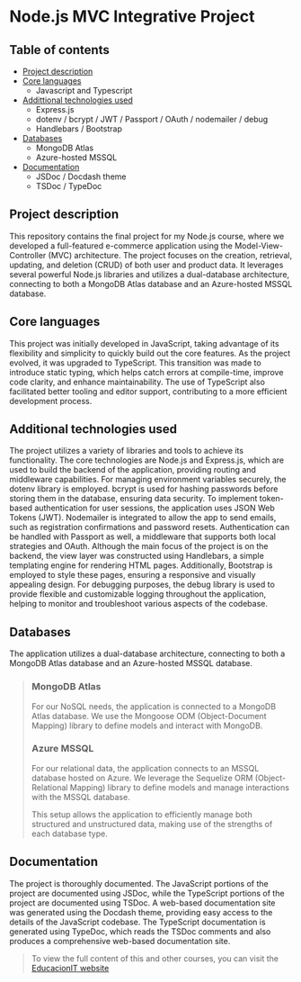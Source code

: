 # Node.js MVC Integrative Project

## Table of contents

- [Project description](#project-description)
- [Core languages](#core-languages)
  - Javascript and Typescript
- [Addittional technologies used](#addittional-technologies-used)
  - Express.js
  - dotenv / bcrypt / JWT / Passport / OAuth / nodemailer / debug
  - Handlebars / Bootstrap
- [Databases](#database)
  - MongoDB Atlas
  - Azure-hosted MSSQL
- [Documentation](#Documentation)
  - JSDoc / Docdash theme
  - TSDoc / TypeDoc

## Project description

This repository contains the final project for my Node.js course, where we developed a full-featured e-commerce application using the Model-View-Controller (MVC) architecture. The project focuses on the creation, retrieval, updating, and deletion (CRUD) of both user and product data. It leverages several powerful Node.js libraries and utilizes a dual-database architecture, connecting to both a MongoDB Atlas database and an Azure-hosted MSSQL database.

## Core languages

This project was initially developed in JavaScript, taking advantage of its flexibility and simplicity to quickly build out the core features. As the project evolved, it was upgraded to TypeScript. This transition was made to introduce static typing, which helps catch errors at compile-time, improve code clarity, and enhance maintainability. The use of TypeScript also facilitated better tooling and editor support, contributing to a more efficient development process.

## Additional technologies used

The project utilizes a variety of libraries and tools to achieve its functionality. The core technologies are Node.js and Express.js, which are used to build the backend of the application, providing routing and middleware capabilities. For managing environment variables securely, the dotenv library is employed. bcrypt is used for hashing passwords before storing them in the database, ensuring data security. To implement token-based authentication for user sessions, the application uses JSON Web Tokens (JWT). Nodemailer is integrated to allow the app to send emails, such as registration confirmations and password resets. Authentication can be handled with Passport as well, a middleware that supports both local strategies and OAuth. Although the main focus of the project is on the backend, the view layer was constructed using Handlebars, a simple templating engine for rendering HTML pages. Additionally, Bootstrap is employed to style these pages, ensuring a responsive and visually appealing design. For debugging purposes, the debug library is used to provide flexible and customizable logging throughout the application, helping to monitor and troubleshoot various aspects of the codebase.


## Databases

The application utilizes a dual-database architecture, connecting to both a MongoDB Atlas database and an Azure-hosted MSSQL database.

>
>### MongoDB Atlas
>
>For our NoSQL needs, the application is connected to a MongoDB Atlas database. We use the Mongoose ODM (Object-Document Mapping) library to define models and interact with MongoDB. 
>
>### Azure MSSQL
>
>For our relational data, the application connects to an MSSQL database hosted on Azure. We leverage the Sequelize ORM (Object-Relational Mapping) library to define models and manage interactions with the MSSQL database. 
>
>This setup allows the application to efficiently manage both structured and unstructured data, making use of the strengths of each database type.
>

## Documentation

The project is thoroughly documented. The JavaScript portions of the project are documented using JSDoc, while the TypeScript portions of the project are documented using TSDoc. A web-based documentation site was generated using the Docdash theme, providing easy access to the details of the JavaScript codebase. The TypeScript documentation is generated using TypeDoc, which reads the TSDoc comments and also produces a comprehensive web-based documentation site.


>
> To view the full content of this and other courses, you can visit the [EducacionIT website](https://educacionit.com.ar)
>
